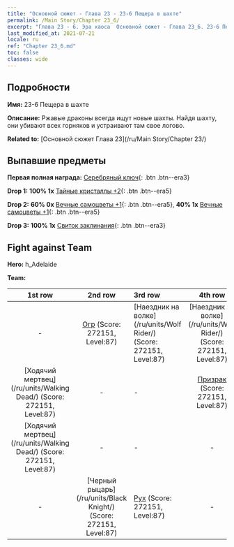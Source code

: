 ```yaml
---
title: "Основной сюжет - Глава 23 - 23-6 Пещера в шахте"
permalink: /Main Story/Chapter 23_6/
excerpt: "Глава 23 - 6. Эра хаоса  Основной сюжет - Глава 23_6. 23-6 Пещера в шахте"
last_modified_at: 2021-07-21
locale: ru
ref: "Chapter 23_6.md"
toc: false
classes: wide
---
```


## Подробности

 **Имя:** 23-6 Пещера в шахте

 **Описание:** Ржавые драконы всегда ищут новые шахты. Найдя шахту, они убивают всех горняков и устраивают там свое логово.

 **Related to:** [Основной сюжет Глава 23](/ru/Main Story/Chapter 23/)

## Выпавшие предметы

 **Первая полная награда:** [Серебряный ключ](/ItemsRU/con_693/){: .btn .btn--era3}

 **Drop 1:** **100% 1x** [Тайные кристаллы +2](/ItemsRU/mat_80/){: .btn .btn--era5}

 **Drop 2:** **60% 0x** [Вечные самоцветы +1](/ItemsRU/mat_72/){: .btn .btn--era5}, **40% 1x** [Вечные самоцветы +1](/ItemsRU/mat_72/){: .btn .btn--era5}

 **Drop 3:** **100% 1x** [Свиток заклинания](/ItemsRU/con_694/){: .btn .btn--era3}


## Fight against Team
 **Hero:** h_Adelaide

 **Team:**


  | 1st row | 2nd row | 3rd row | 4th row |
  |:----:|:----:|:----|:----:|
  | - | [Огр](/ru/units/Ogre/) (Score: 272151, Level:87)  | [Наездник на волке](/ru/units/Wolf Rider/) (Score: 272151, Level:87)  | [Наездник на волке](/ru/units/Wolf Rider/) (Score: 272151, Level:87)  |
  | [Ходячий мертвец](/ru/units/Walking Dead/) (Score: 272151, Level:87)  | - | - | [Призрак](/ru/units/Wight/) (Score: 272151, Level:87)  |
  | [Ходячий мертвец](/ru/units/Walking Dead/) (Score: 272151, Level:87)  | - | - | - |
  | - | [Черный рыцарь](/ru/units/Black Knight/) (Score: 272151, Level:87)  | [Рух](/ru/units/Roc/) (Score: 272151, Level:87)  | - |


